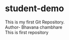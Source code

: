 # student-demo
This is my first Git Repository.
<br>
Author- Bhavana chambhare
<br>
This is first repository
